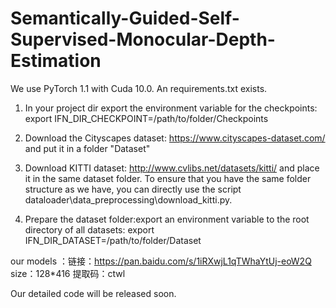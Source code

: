 # Semantically-Guided-Self-Supervised-Monocular-Depth-Estimation
We use PyTorch 1.1 with Cuda 10.0. An requirements.txt  exists. 

1. In your project dir export the environment variable for the checkpoints: export IFN_DIR_CHECKPOINT=/path/to/folder/Checkpoints

2. Download the Cityscapes dataset: https://www.cityscapes-dataset.com/ and put it in a folder "Dataset"

3. Download KITTI dataset: http://www.cvlibs.net/datasets/kitti/ and place it in the same dataset folder. To ensure that you have the same folder structure as we have, you can directly use the script dataloader\data_preprocessing\download_kitti.py.

4. Prepare the dataset folder:export an environment variable to the root directory of all datasets: export IFN_DIR_DATASET=/path/to/folder/Dataset




our models ：链接：https://pan.baidu.com/s/1iRXwjL1qTWhaYtUj-eoW2Q size：128*416
提取码：ctwl


Our detailed code will be released soon.
